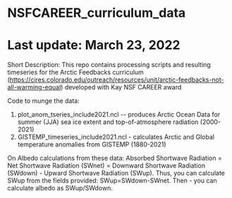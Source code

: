 # NSFCAREER_curriculum_data
# Last update: March 23, 2022

Short Description: This repo contains processing scripts and resulting timeseries for the Arctic Feedbacks curriculum (https://cires.colorado.edu/outreach/resources/unit/arctic-feedbacks-not-all-warming-equal) developed with Kay NSF CAREER award

Code to munge the data:
1) plot_anom_tseries_include2021.ncl -- produces Arctic Ocean Data for summer (JJA) sea ice extent and top-of-atmosphere radiation (2000-2021)
2) GISTEMP_timeseries_include2021.ncl - calculates Arctic and Global temperature anomalies from GISTEMP (1880-2021)

On Albedo calculations from these data:  Absorbed Shortwave Radiation = Net Shortwave Radiation (SWnet) = Downward Shortwave Radiation (SWdown) - Upward Shortwave Radiation (SWup).  Thus, you can calculate SWup from the fields provided: SWup=SWdown-SWnet.  Then - you can calculate albedo as SWup/SWdown.
